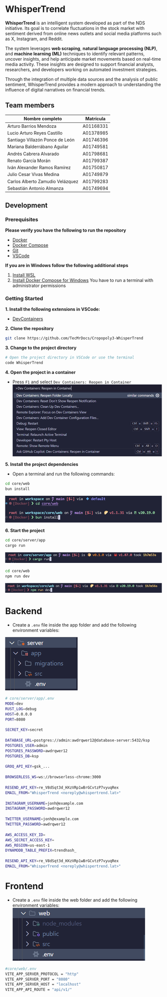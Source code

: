 # WhisperTrend
**WhisperTrend** is an intelligent system developed as part of the NDS initiative. Its goal is to correlate fluctuations in the stock market with sentiment derived from online news outlets and social media platforms such as X, Instagram, and Reddit.

The system leverages **web scraping**, **natural language processing (NLP)**, and **machine learning (ML)** techniques to identify relevant patterns, uncover insights, and help anticipate market movements based on real-time media activity. These insights are designed to support financial analysts, researchers, and developers working on automated investment strategies.

Through the integration of multiple data sources and the analysis of public sentiment, WhisperTrend provides a modern approach to understanding the influence of digital narratives on financial trends.

## Team members 

| Nombre completo                             | Matrícula     |
|--------------------------------------------|---------------|
| Arturo Barrios Mendoza                     | A01168331     |
| Lucio Arturo Reyes Castillo                | A01378985     |
| Santiago Villazón Ponce de León            | A01746396     |
| Mariana Balderrábano Aguilar               | A01749581     |
| Andrés Cabrera Alvarado                    | A01798681     |
| Renato García Morán                        | A01799387     |
| Iván Alexander Ramos Ramírez               | A01750817     |
| Julio Cesar Vivas Medina                   | A01749879     |
| Carlos Alberto Zamudio Velázquez           | A01799283     |
| Sebastián Antonio Almanza                  | A01749694     |

## Development

### Prerequisites
**Please verify you have the following to run the repository**
- [Docker](https://docs.docker.com/engine/install/)
- [Docker Compose](https://docs.docker.com/compose/install/)
- [Git](https://git-scm.com/downloads)
- [VSCode](https://code.visualstudio.com/download)

**If you are in Windows follow the following additional steps**

1. [Install WSL](https://learn.microsoft.com/es-es/windows/wsl/install/)
2. [Install Docker Compose for Windows](https://www.ionos.com/digitalguide/server/configuration/install-docker-compose-on-windows/) You have to run a terminal with administrator permissions

### Getting Started

**1. Install the following extensions in VSCode:**

- [DevContainers](https://marketplace.visualstudio.com/items?itemName=ms-vscode-remote.remote-containers)

**2. Clone the repository**

```bash
git clone https://github.com/TecMrDocs/Cropopoly3-WhisperTrend
```

**3. Change to the project directory**

```bash
# Open the project directory in VSCode or use the terminal
code WhisperTrend
```

**4. Open the project in a container**

- Press `F1` and select `Dev Containers: Reopen in Container`
![Reopen Container](readmeimg/Reopen.png)


**5. Install the project dependencies**

- Open a terminal and run the following commands:

```bash
cd core/web
bun install
```
![Bun Install](readmeimg/Buninstall.png)

**6. Start the project**

```bash
cd core/server/app
cargo run
```
![Cargo run](readmeimg/Cargorun.png)

```bash
cd core/web
npm run dev
```
![Run dev](readmeimg/Rundev.png)

# Backend

- Create a `.env` file inside the app folder and add the following environment variables:

![Run dev](readmeimg/Backenv.png)
```bash
# core/server/app/.env
MODE=dev
RUST_LOG=debug
HOST=0.0.0.0
PORT=8080

SECRET_KEY=secret

DATABASE_URL=postgres://admin:awdrqwer12@database-server:5432/ksp
POSTGRES_USER=admin
POSTGRES_PASSWORD=awdrqwer12
POSTGRES_DB=ksp

GROQ_API_KEY=gsk_...

BROWSERLESS_WS=ws://browserless-chrome:3000

RESEND_API_KEY=re_V8dSqt3d_HXzVRp1wBrGCvtzP7vyuqRex
EMAIL_FROM="WhisperTrend <noreply@whispertrend.lat>"

INSTAGRAM_USERNAME=jonh@example.com
INSTAGRAM_PASSWORD=awdrqwer12

TWITTER_USERNAME=jonh@example.com
TWITTER_PASSWORD=awdrqwer12

AWS_ACCESS_KEY_ID=
AWS_SECRET_ACCESS_KEY=
AWS_REGION=us-east-1
DYNAMODB_TABLE_PREFIX=trendhash_

RESEND_API_KEY=re_V8dSqt3d_HXzVRp1wBrGCvtzP7vyuqRex
EMAIL_FROM="WhisperTrend <noreply@whispertrend.lat>"
```

# Frontend
- Create a `.env` file inside the web folder and add the following environment variables:
![env front](readmeimg/Frontenv.png)

```bash
#core/web/.env
VITE_APP_SERVER_PROTOCOL = "http"
VITE_APP_SERVER_PORT = "8080"
VITE_APP_SERVER_HOST = "localhost"
VITE_APP_API_ROUTE = "api/v1/"
```

